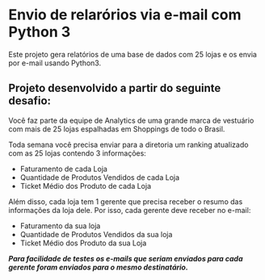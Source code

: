 # Envio de relarórios via e-mail com Python 3
Este projeto gera relatórios de uma base de dados com 25 lojas e os envia por e-mail usando Python3.

## Projeto desenvolvido a partir do seguinte desafio:
Você faz parte da equipe de Analytics de uma grande marca de vestuário com mais de 25 lojas espalhadas em Shoppings de todo o Brasil.

Toda semana você precisa enviar para a diretoria um ranking atualizado com as 25 lojas contendo 3 informações:
- Faturamento de cada Loja
- Quantidade de Produtos Vendidos de cada Loja
- Ticket Médio dos Produto de cada Loja

Além disso, cada loja tem 1 gerente que precisa receber o resumo das informações da loja dele. Por isso, cada gerente deve receber no e-mail:
- Faturamento da sua loja
- Quantidade de Produtos Vendidos da sua loja
- Ticket Médio dos Produto da sua Loja


***Para facilidade de testes os e-mails que seriam enviados para cada gerente foram enviados para o mesmo destinatário.***
